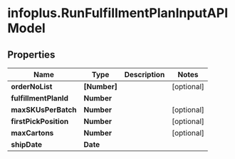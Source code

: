 # infoplus.RunFulfillmentPlanInputAPIModel

## Properties
Name | Type | Description | Notes
------------ | ------------- | ------------- | -------------
**orderNoList** | **[Number]** |  | [optional] 
**fulfillmentPlanId** | **Number** |  | 
**maxSKUsPerBatch** | **Number** |  | [optional] 
**firstPickPosition** | **Number** |  | [optional] 
**maxCartons** | **Number** |  | [optional] 
**shipDate** | **Date** |  | 



